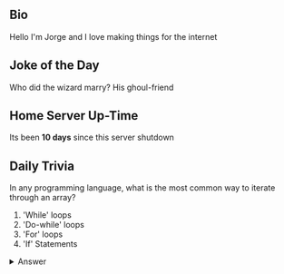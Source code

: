 ## Bio

Hello I'm Jorge and I love making things for the internet

## Joke of the Day

Who did the wizard marry? His ghoul-friend

## Home Server Up-Time

Its been **10 days** since this server shutdown


## Daily Trivia

In any programming language, what is the most common way to iterate through an array?
 1. &#039;While&#039; loops
 2. &#039;Do-while&#039; loops
 3. &#039;For&#039; loops
 4. &#039;If&#039; Statements

<details>
  <summary>Answer</summary>
  &#039;For&#039; loops
</details>
